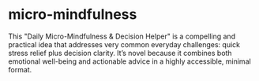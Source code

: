 # micro-mindfulness
This "Daily Micro-Mindfulness &amp; Decision Helper" is a compelling and practical idea that addresses very common everyday challenges: quick stress relief plus decision clarity. It’s novel because it combines both emotional well-being and actionable advice in a highly accessible, minimal format.
